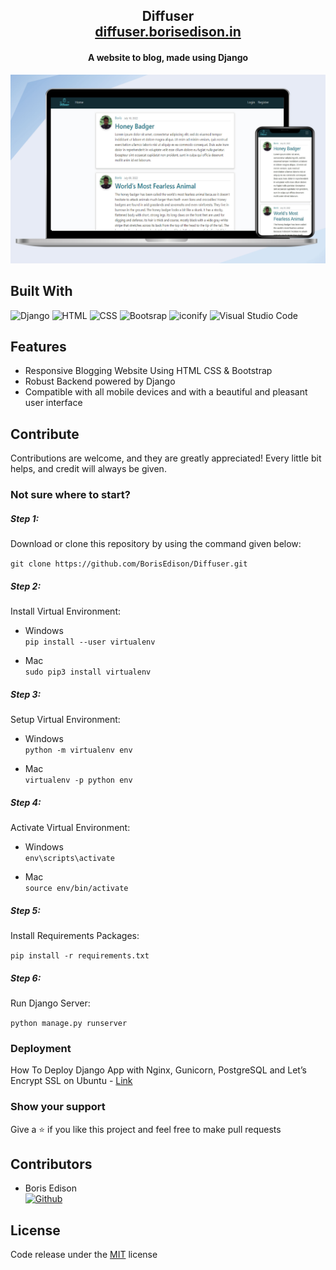 <h2 align="center">
  Diffuser<br/>
  <a href="https://diffuser.borisedison.in/" target="_blank">diffuser.borisedison.in</a>
</h2>
<h4 align="center">A website to blog, made using Django</h4>
<div align="center">
  <img alt="Demo" src="Diffuser/blog/static/blog/logo/image.png" />
</div>

## Built With

![Django](https://img.shields.io/badge/Django-0C4B33?&style=for-the-badge&logo=django&logoColor=white)
![HTML](https://img.shields.io/badge/HTML-239120?style=for-the-badge&logo=html5&logoColor=white)
![CSS](https://img.shields.io/badge/CSS-239120?&style=for-the-badge&logo=css3&logoColor=white)
![Bootsrap](https://img.shields.io/badge/Bootstrap-7952B3?&style=for-the-badge&logo=bootstrap&logoColor=white)
![iconify](https://img.shields.io/badge/iconify-1767AA?&style=for-the-badge&logo=iconify&logoColor=white)
![Visual Studio Code](https://img.shields.io/badge/Visual%20Studio%20Code-0078d7.svg?style=for-the-badge&logo=visual-studio-code&logoColor=white)


## Features <a id="features"></a>

- Responsive Blogging Website Using HTML CSS & Bootstrap
- Robust Backend powered by Django
- Compatible with all mobile devices and with a beautiful and pleasant user interface


## Contribute  <a id="contribute"></a>
Contributions are welcome, and they are greatly appreciated! Every little bit helps, and credit will always be given.

### Not sure where to start?  <a id="wheretostart"></a>

##### Step 1:

Download or clone this repository by using the command given below:

`
git clone https://github.com/BorisEdison/Diffuser.git
`

##### Step 2:

Install Virtual Environment:

- Windows <br>
`pip install --user virtualenv`

- Mac <br>
`sudo pip3 install virtualenv`

##### Step 3:
Setup Virtual Environment:

- Windows <br>
`python -m virtualenv env`

- Mac <br>
`virtualenv -p python env`

##### Step 4:
Activate Virtual Environment:

- Windows <br>
`env\scripts\activate`

- Mac <br>
`source env/bin/activate`

##### Step 5:

Install Requirements Packages:

`pip install -r requirements.txt`

##### Step 6:

Run Django Server:

`python manage.py runserver`

### Deployment  <a id="deployement"></a>

How To Deploy Django App with Nginx, Gunicorn, PostgreSQL and Let’s Encrypt SSL on Ubuntu - [Link](https://www.digitalocean.com/community/tutorials/how-to-set-up-django-with-postgres-nginx-and-gunicorn-on-ubuntu-16-04)

### Show your support

Give a ⭐ if you like this project and feel free to make pull requests

## Contributors <a id="contributors"></a>
  - Boris Edison<br> 
  [![Github](https://img.shields.io/badge/GitHub-100000?style=for-the-badge&logo=github&logoColor=white)](https://github.com/BorisEdison)

## License  <a id="license"></a>

Code release under the
[MIT](https://github.com/BorisEdison/Diffuser/blob/main/LICENSE.txt) license